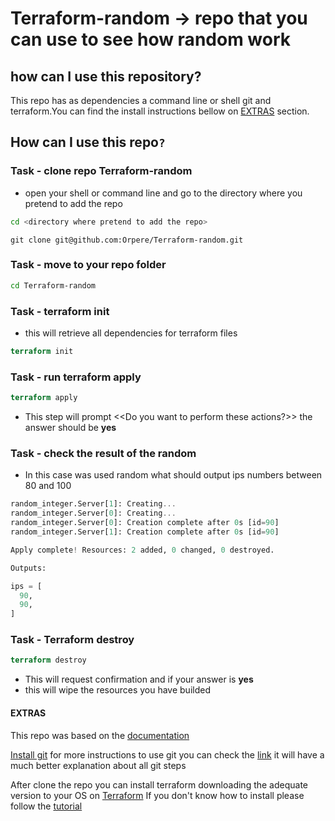 # Terraform-random -> repo that you can use to see how random work

## how can I use this repository?

This repo has as dependencies a command line or shell git and terraform.You can find the install instructions bellow on [EXTRAS](#extras) section.

## How can I use this repo`?`

### Task - clone repo Terraform-random

- open your shell or command line and go to the directory where you pretend to add the repo

```bash
cd <directory where pretend to add the repo>
```

```git
git clone git@github.com:Orpere/Terraform-random.git
```

### Task - move to your repo folder

```bash
cd Terraform-random
```

### Task - terraform init

- this will retrieve all dependencies for terraform files

```terraform
terraform init
```

### Task - run terraform apply

```terraform
terraform apply
```

- This step will prompt <<Do you want to perform these actions?>>
  the answer should be **yes** 

 

### Task - check the result of the random

- In this case was used random what should output ips numbers between 80 and 100

```terraform 
random_integer.Server[1]: Creating...
random_integer.Server[0]: Creating...
random_integer.Server[0]: Creation complete after 0s [id=90]
random_integer.Server[1]: Creation complete after 0s [id=90]

Apply complete! Resources: 2 added, 0 changed, 0 destroyed.

Outputs:

ips = [
  90,
  90,
]
```

### Task - Terraform destroy

```terraform
terraform destroy
```

- This will request confirmation and if your answer is **yes**
- this will wipe the resources you have builded
  
#### EXTRAS

This repo was based on the [documentation](https://www.terraform.io/docs/providers/random/index.html)

[Install git](https://gist.github.com/derhuerst/1b15ff4652a867391f03#file-intro-md)
for more instructions to use git you can check the [link](https://rogerdudler.github.io/git-guide/) it will have a much better explanation about all git steps

After clone the repo you can install terraform downloading the adequate version to your OS on [Terraform](https://www.terraform.io/downloads.html)
If you don't know how to install please follow the [tutorial](https://learn.hashicorp.com/terraform/getting-started/install.html)
